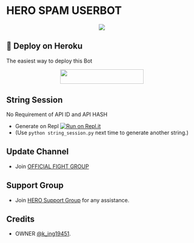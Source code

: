 # HERO SPAM USERBOT
<p align="center">
  <img src="✓  https://telegra.ph/file/321c5a621bd47ded8ef45.jpg">
</p>

## 🚀 Deploy on Heroku 
The easiest way to deploy this Bot
<p align="center"><a href="https://heroku.com/deploy?template=https://github.com/swagboy19450/BRANDED-FIGHTER-S-SPAM-BOT"> <img src="https://img.shields.io/badge/Deploy%20To%20Heroku-red?style=for-the-badge&logo=heroku" width="220" height="38.45"/></a></p>

## String Session
No Requirement of API ID and API HASH

   - Generate on Repl [![Run on Repl.it](https://repl.it/badge/github/QueenArzoo/HeroSpamUserBot)](https://replit.com/@NEELKAKKAD/HeroSpamUserBot-1)
   - (Use `python string_session.py` next time to generate another string.)

## Update Channel 
   - Join [OFFICIAL FIGHT GROUP](https://t.me/ind_branded_fighters)
## Support Group
   - Join [HERO Support Group](https://t.me/HERO_FIGHTERS) for any assistance.
## Credits
   - OWNER [@k_ing19451](https://t.me/king_19451).
